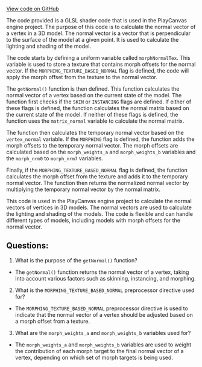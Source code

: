 [View code on GitHub](https://github.com/playcanvas/engine/src/scene/shader-lib/chunks/lit/vert/normal.js)

The code provided is a GLSL shader code that is used in the PlayCanvas engine project. The purpose of this code is to calculate the normal vector of a vertex in a 3D model. The normal vector is a vector that is perpendicular to the surface of the model at a given point. It is used to calculate the lighting and shading of the model.

The code starts by defining a uniform variable called `morphNormalTex`. This variable is used to store a texture that contains morph offsets for the normal vector. If the `MORPHING_TEXTURE_BASED_NORMAL` flag is defined, the code will apply the morph offset from the texture to the normal vector.

The `getNormal()` function is then defined. This function calculates the normal vector of a vertex based on the current state of the model. The function first checks if the `SKIN` or `INSTANCING` flags are defined. If either of these flags is defined, the function calculates the normal matrix based on the current state of the model. If neither of these flags is defined, the function uses the `matrix_normal` variable to calculate the normal matrix.

The function then calculates the temporary normal vector based on the `vertex_normal` variable. If the `MORPHING` flag is defined, the function adds the morph offsets to the temporary normal vector. The morph offsets are calculated based on the `morph_weights_a` and `morph_weights_b` variables and the `morph_nrm0` to `morph_nrm7` variables.

Finally, if the `MORPHING_TEXTURE_BASED_NORMAL` flag is defined, the function calculates the morph offset from the texture and adds it to the temporary normal vector. The function then returns the normalized normal vector by multiplying the temporary normal vector by the normal matrix.

This code is used in the PlayCanvas engine project to calculate the normal vectors of vertices in 3D models. The normal vectors are used to calculate the lighting and shading of the models. The code is flexible and can handle different types of models, including models with morph offsets for the normal vector.
## Questions: 
 1. What is the purpose of the `getNormal()` function?
- The `getNormal()` function returns the normal vector of a vertex, taking into account various factors such as skinning, instancing, and morphing.

2. What is the `MORPHING_TEXTURE_BASED_NORMAL` preprocessor directive used for?
- The `MORPHING_TEXTURE_BASED_NORMAL` preprocessor directive is used to indicate that the normal vector of a vertex should be adjusted based on a morph offset from a texture.

3. What are the `morph_weights_a` and `morph_weights_b` variables used for?
- The `morph_weights_a` and `morph_weights_b` variables are used to weight the contribution of each morph target to the final normal vector of a vertex, depending on which set of morph targets is being used.